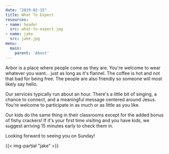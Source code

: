 ```yaml
---
date: "2019-02-15"
title: What To Expect
resources:
- name: header
  src: what-to-expect.jpg
- name: jake
  src: jake.jpg
menu:
  main:
    parent: 'About'
---
```


Arbor is a place where people come as they are. You're welcome to wear whatever you want... just as long as it's flannel. The coffee is hot and not that bad for being free. The people are also friendly so someone will most likely say hello.

Our services typically run about an hour. There's a little bit of singing, a chance to connect, and a meaningful message centered around Jesus. You’re welcome to participate in as much or as little as you like.

Our kids do the same thing in their classrooms except for the added bonus of fishy crackers! If it's your first time visiting and you have kids, we suggest arriving 15 minutes early to check them in.  

Looking forward to seeing you on Sunday!

{{< img-partial "jake" >}}


